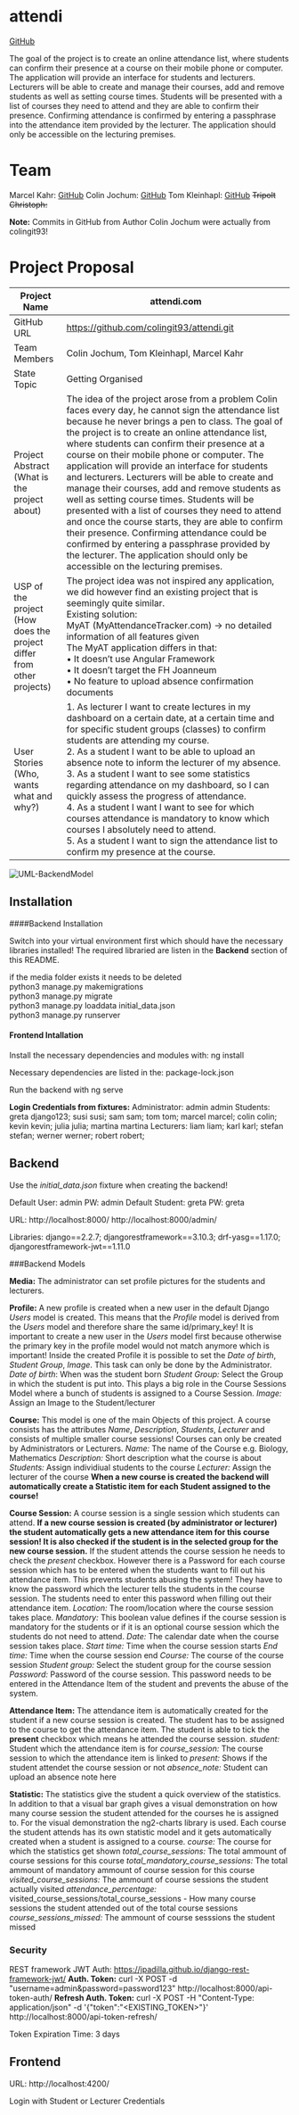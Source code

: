 # attendi

[GitHub](https://github.com/colingit93/attendi_fh_project)

The goal of the project is to create an online attendance list, where students can confirm their presence at a course on their mobile phone or computer. The application will provide an interface for students and lecturers. Lecturers will be able to create and manage their courses, add and remove students as well as setting course times. Students will be presented with a list of courses they need to attend and they are able to confirm their presence. Confirming attendance is confirmed by entering a passphrase into the attendance item provided by the lecturer. The application should only be accessible on the lecturing premises.

# Team

Marcel Kahr: [GitHub](https://github.com/colingit93/attendi_fh_project)
Colin Jochum: [GitHub](https://github.com/colingit93/attendi_fh_project)
Tom Kleinhapl: [GitHub](https://github.com/colingit93/attendi_fh_project)
~~Tripolt Christoph:~~

**Note:** Commits in GitHub from Author Colin Jochum were actually from colingit93!

# Project Proposal

| Project Name                                                 | attendi.com                                                  |
| ------------------------------------------------------------ | ------------------------------------------------------------ |
| GitHub URL                                                   | https://github.com/colingit93/attendi.git                    |
| Team Members                                                 | Colin Jochum, Tom Kleinhapl, Marcel Kahr                     |
| State Topic                                                  | Getting Organised                                            |
| Project Abstract <br />(What is the project about)           | The idea of the project arose from a problem Colin faces every day, he cannot sign the attendance list because he never brings a pen to class. The goal of the project is to create an online attendance list, where students can confirm their presence at a course on their mobile phone or computer. The application will provide an interface for students and lecturers. Lecturers will be able to create and manage their courses, add and remove students as well as setting course times. Students will be presented with a list of courses they need to attend and once the course starts, they are able to confirm their presence. Confirming attendance could be confirmed by entering a passphrase provided by the lecturer. The application should only be accessible on the lecturing premises. |
| USP of the project (How does the project differ from other projects) | The project idea was not inspired any application, we did however find an existing project that is seemingly quite similar.<br/>Existing solution:<br/>MyAT (MyAttendanceTracker.com) -> no detailed information of all features given<br/>The MyAT application differs in that:<br/>• It doesn’t use Angular Framework<br/>• It doesn’t target the FH Joanneum<br/>• No feature to upload absence confirmation documents |
| User Stories (Who, wants what and why?)                      | 1. As lecturer I want to create lectures in my dashboard on a certain date, at a certain time and for specific student groups (classes) to confirm students are attending my course.<br/>2. As a student I want to be able to upload an absence note to inform the lecturer of my absence.<br/>3. As a student I want to see some statistics regarding attendance on my dashboard, so I can quickly assess the progress of attendance.<br/>4. As a student I want I want to see for which courses attendance is mandatory to know which courses I absolutely need to attend.<br/>5. As a student I want to sign the attendance list to confirm my presence at the course. |

![UML-BackendModel](https://github.com/colingit93/attendi_fh_project/blob/master/UML-BackendModel.jpeg)



## Installation

####Backend Installation

Switch into your virtual environment first which should have the necessary libraries installed! The required libraried are listen in the **Backend** section of this README.

if the media folder exists it needs to be deleted  
python3 manage.py makemigrations  
python3 manage.py migrate  
python3 manage.py loaddata initial_data.json  
python3 manage.py runserver  

#### Frontend Intallation

Install the necessary dependencies and modules with: ng install

Necessary dependencies are listed in the: package-lock.json

Run the backend with ng serve

**Login Credentials from fixtures:**
Administrator: admin admin
Students: greta django123; susi susi; sam sam; tom tom; marcel marcel; colin colin; kevin kevin; julia julia; martina martina
Lecturers: liam liam; karl karl; stefan stefan; werner werner; robert robert;

## Backend

Use the *initial_data.json* fixture when creating the backend!

Default User: admin PW: admin
Default Student: greta PW: greta

URL: http://localhost:8000/ http://localhost:8000/admin/

Libraries: django==2.2.7; djangorestframework==3.10.3; drf-yasg==1.17.0; djangorestframework-jwt==1.11.0

###Backend Models

**Media:** The administrator can set profile pictures for the students and lecturers.

**Profile:** A new profile is created when a new user in the default Django *Users* model is created. This means that the *Profile* model is derived from the *Users* model and therefore share the same id/primary_key! It is important to create a new user in the *Users* model first because otherwise the primary key in the profile model would not match anymore which is important! Inside the created Profile it is possible to set the *Date of birth*, *Student Group*, *Image*. This task can only be done by the Administrator.
*Date of birth*: When was the student born
*Student Group:* Select the Group in which the student is put into. This plays a big role in the Course Sessions Model where a bunch of students is assigned to a Course Session.
*Image:* Assign an Image to the Student/lecturer

**Course:** This model is one of the main Objects of this project. A course consists has the attributes *Name*, *Description*, *Students*, *Lecturer* and consists of multiple smaller course sessions! Courses can only be created by Administrators or Lecturers. 
*Name:* The name of the Course e.g. Biology, Mathematics
*Description:* Short description what the course is about
*Students:* Assign individiual students to the course
*Lecturer:* Assign the lecturer of the course
**When a new course is created the backend will automatically create a Statistic item for each Student assigned to the course!**

**Course Session:** A course session is a single session which students can attend. **If a new course session is created (by administrator or lecturer) the student automatically gets a new attendance item for this course session! It is also checked if the student is in the selected group for the new course session.** If the student attends the course session he needs to check the *present* checkbox. However there is a Password for each course session which has to be entered when the students want to fill out his attendance item. This prevents students abusing the system! They have to know the password which the lecturer tells the students in the course session. The students need to enter this password when filling out their attendance item.
*Location:* The room/location where the course session takes place.
*Mandatory:* This boolean value defines if the course session is mandatory for the students or if it is an optional course session which the students do not need to attend.
*Date:* The calendar date when the course session takes place.
*Start time:* Time when the course session starts
*End time:* Time when the course session end
*Course:* The course of the course session
*Student group:* Select the student group for the course session
*Password:* Password of the course session. This password needs to be entered in the Attendance Item of the student and prevents the abuse of the system.

**Attendance Item:** The attendance item is automatically created for the student if a new course session is created. The student has to be assigned to the course to get the attendance item. The student is able to tick the **present** checkbox which means he attended the course session.
*student:* Student which the attendance item is for
*course_session:* The course session to which the attendance item is linked to
*present:* Shows if the student attendet the course session or not
*absence_note:* Student can upload an absence note here

**Statistic:** The statistics give the student a quick overview of the statistics. In addition to that a visual bar graph gives a visual demonstration on how many course session the student attended for the courses he is assigned to. For the visual demonstration the ng2-charts library is used. Each course the student attends has its own statistic model and it gets automatically created when a student is assigned to a course.
*course:* The course for which the statistics get shown
*total_course_sessions:* The total ammount of course sessions for this course
*total_mandatory_course_sessions:* The total ammount of mandatory ammount of course session for this course
*visited_course_sessions:* The ammount of course sessions the student actually visited
*attendance_percentage:* visited_course_sessions/total_course_sessions - How many course sessions the student attended out of the total course sessions
*course_sessions_missed:* The ammount of course sesssions the student missed

### Security

REST framework JWT Auth: https://jpadilla.github.io/django-rest-framework-jwt/
**Auth. Token:** curl -X POST -d "username=admin&password=password123" http://localhost:8000/api-token-auth/
**Refresh Auth. Token:** curl -X POST -H "Content-Type: application/json" -d '{"token":"<EXISTING_TOKEN>"}' http://localhost:8000/api-token-refresh/

Token Expiration Time: 3 days

## Frontend

URL: http://localhost:4200/

Login with Student or Lecturer Credentials


